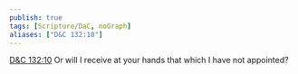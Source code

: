 ```yaml
---
publish: true
tags: [Scripture/DaC, noGraph]
aliases: ["D&C 132:10"]
---
```

[D&C 132:10](https://churchofjesuschrist.org/study/scriptures/dc-testament/dc/132?lang=eng&id=p10#p10) Or will I receive at your hands that which I have not appointed?

